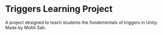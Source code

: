 # Triggers Learning Project
 A project designed to teach students the fundementals of triggers in Unity. Made by Mohit Sah. 
